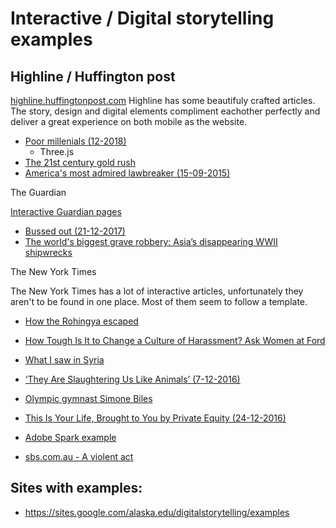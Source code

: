 # Interactive / Digital storytelling examples

## Highline / Huffington post

[highline.huffingtonpost.com](http://highline.huffingtonpost.com)
Highline has some beautifuly crafted articles. The story, design and digital elements compliment eachother perfectly and deliver a great experience on both mobile as the website.

* [Poor millenials (12-2018)](http://highline.huffingtonpost.com/articles/en/poor-millennials/)
  * Three.js
* [The 21st century gold rush](http://highline.huffingtonpost.com/articles/en/the-21st-century-gold-rush-refugees/#/niger)
* [America's most admired lawbreaker (15-09-2015)](http://highline.huffingtonpost.com/miracleindustry/americas-most-admired-lawbreaker/)

The Guardian

[Interactive Guardian pages](https://www.theguardian.com/interactive)

* [Bussed out (21-12-2017)](https://www.theguardian.com/us-news/ng-interactive/2017/dec/20/bussed-out-america-moves-homeless-people-country-study)
* [The world's biggest grave robbery: Asia’s disappearing WWII shipwrecks](https://www.theguardian.com/world/ng-interactive/2017/nov/03/worlds-biggest-grave-robbery-asias-disappearing-ww2-shipwrecks)

The New York Times

The New York Times has a lot of interactive articles, unfortunately they aren't to be found in one place. Most of them seem to follow a template. 

* [How the Rohingya escaped](https://www.nytimes.com/interactive/2017/12/21/world/asia/how-the-rohingya-escaped.html)
* [How Tough Is It to Change a Culture of Harassment? Ask Women at Ford](https://www.nytimes.com/interactive/2017/12/19/us/ford-chicago-sexual-harassment.html)
* [What I saw in Syria](https://www.nytimes.com/interactive/2016/06/10/world/middleeast/syria-road-trip.html)
* [‘They Are Slaughtering Us Like Animals’ (7-12-2016)](https://www.nytimes.com/interactive/2016/12/07/world/asia/rodrigo-duterte-philippines-drugs-killings.html)
* [Olympic gymnast Simone Biles](https://www.nytimes.com/interactive/2016/08/05/sports/olympics-gymnast-simone-biles.html)
* [This Is Your Life, Brought to You by Private Equity (24-12-2016)](https://www.nytimes.com/interactive/2016/08/02/business/dealbook/this-is-your-life-private-equity.html)

* [Adobe Spark example](https://spark.adobe.com/gallery/gallery-editors-choice/example/journey/)
* [sbs.com.au - A violent act](https://www.sbs.com.au/aviolentact/)



## Sites with examples: 

* https://sites.google.com/alaska.edu/digitalstorytelling/examples